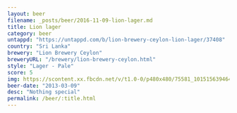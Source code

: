 ```yaml
---
layout: beer
filename: _posts/beer/2016-11-09-lion-lager.md
title: Lion lager
category: beer
untappd: "https://untappd.com/b/lion-brewery-ceylon-lion-lager/37408"
country: "Sri Lanka"
brewery: "Lion Brewery Ceylon"
breweryURL: "/brewery/lion-brewery-ceylon.html"
style: "Lager - Pale"
score: 5
img: https://scontent.xx.fbcdn.net/v/t1.0-0/p480x480/75581_10151563946433745_1440605873_n.jpg?oh=64c45cdb5e0669af545d870dcdea5b7d&oe=5AED01FE
beer-date: "2013-03-09"
desc: "Nothing special"
permalink: /beer/:title.html
---
```


